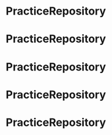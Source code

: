 # PracticeRepository
# PracticeRepository
# PracticeRepository
# PracticeRepository
# PracticeRepository
